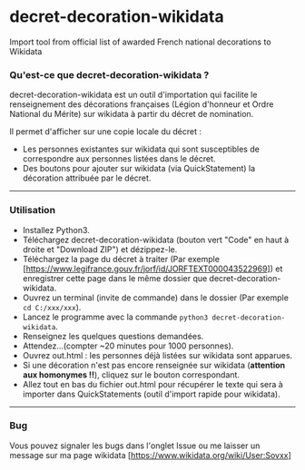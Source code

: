 # decret-decoration-wikidata
Import tool from official list of awarded French national decorations to Wikidata

### Qu'est-ce que decret-decoration-wikidata ?
decret-decoration-wikidata est un outil d'importation qui facilite le renseignement des décorations françaises (Légion d'honneur et Ordre National du Mérite) sur wikidata à partir du décret de nomination.

Il permet d'afficher sur une copie locale du décret :
* Les personnes existantes sur wikidata qui sont susceptibles de correspondre aux personnes listées dans le décret.
* Des boutons pour ajouter sur wikidata (via QuickStatement) la décoration attribuée par le décret.

---

### Utilisation
* Installez Python3.
* Téléchargez decret-decoration-wikidata (bouton vert "Code" en haut à droite et "Download ZIP") et dézippez-le.
* Téléchargez la page du décret à traiter (Par exemple [https://www.legifrance.gouv.fr/jorf/id/JORFTEXT000043522969]) et enregistrer cette page dans le même dossier que decret-decoration-wikidata.
* Ouvrez un terminal (invite de commande) dans le dossier (Par exemple ``cd C:/xxx/xxx``).
* Lancez le programme avec la commande ``python3 decret-decoration-wikidata``.
* Renseignez les quelques questions demandées.
* Attendez...(compter ~20 minutes pour 1000 personnes).
* Ouvrez out.html : les personnes déjà listées sur wikidata sont apparues.
* Si une décoration n'est pas encore renseignée sur wikidata (<b>attention aux homonymes !!</b>), cliquez sur le bouton correspondant.
* Allez tout en bas du fichier out.html pour récupérer le texte qui sera à importer dans QuickStatements (outil d'import rapide pour wikidata).

---

### Bug
Vous pouvez signaler les bugs dans l'onglet Issue ou me laisser un message sur ma page wikidata [https://www.wikidata.org/wiki/User:Sovxx]
